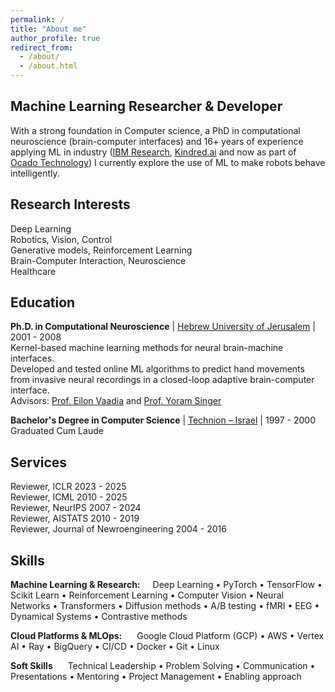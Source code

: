 ```yaml
---
permalink: /
title: "About me"
author_profile: true
redirect_from: 
  - /about/
  - /about.html
---
```


## Machine Learning Researcher & Developer

With a strong foundation in Computer science, a PhD in computational neuroscience (brain-computer interfaces) and 16+ years of experience applying ML in industry ([IBM Research](https://research.ibm.com/labs/israel), [Kindred.ai](https://www.ocadogroup.com/investors/ocado-acquires-kindred-systems-and-haddington-dynamics) and now as part of [Ocado Technology](https://www.ocadogroup.com/solutions/our-technology)) I currently explore the use of ML to make robots behave intelligently.

## Research Interests
Deep Learning<br>
Robotics, Vision, Control<br>
Generative models, Reinforcement Learning<br>
Brain-Computer Interaction, Neuroscience<br>
Healthcare

## Education

**Ph.D. in Computational Neuroscience** | [Hebrew University of Jerusalem](https://elsc.huji.ac.il/) | 2001 - 2008  
Kernel-based machine learning methods for neural brain-machine interfaces.<br>
Developed and tested online ML algorithms to predict hand movements from invasive neural recordings in a closed-loop adaptive brain-computer interface.<br>
Advisors: [Prof. Eilon Vaadia](https://elsc.huji.ac.il/people-directory/faculty-members/eilon-vaadia) and [Prof. Yoram Singer](https://simons.berkeley.edu/people/yoram-singer)

**Bachelor's Degree in Computer Science** | [Technion – Israel](https://cs.technion.ac.il/) | 1997 - 2000  
Graduated Cum Laude

## Services

Reviewer, ICLR 2023 - 2025<br>
Reviewer, ICML 2010 - 2025<br>
Reviewer, NeurIPS 2007 - 2024<br>
Reviewer, AISTATS 2010 - 2019<br>
Reviewer, Journal of Newroengineering 2004 - 2016

## Skills

**Machine Learning & Research:**<span style="margin-left: 20px">Deep Learning • PyTorch • TensorFlow • Scikit Learn • Reinforcement Learning • Computer Vision • Neural Networks • Transformers • Diffusion methods • A/B testing • fMRI • EEG • Dynamical Systems • Contrastive methods</span>

**Cloud Platforms & MLOps:** <span style="margin-left: 20px">Google Cloud Platform (GCP) • AWS • Vertex AI • Ray • BigQuery • CI/CD • Docker • Git • Linux</span>

**Soft Skills** <span style="margin-left: 20px">Technical Leadership • Problem Solving • Communication • Presentations • Mentoring • Project Management • Enabling approach</span>
